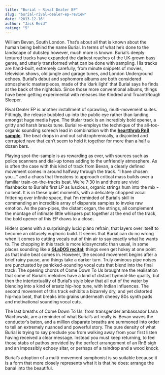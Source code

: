 ```yaml
---
title: "Burial – Rival Dealer EP"
slug: "burial-rival-dealer-ep-review"
date: "2013-12-16"
author: "Jack Reid"
rating: "5"
---
```


William Bevan, South London. That’s about all that is known about the human being behind the name Burial. In terms of what he’s done to the landscape of dubstep however, much more is known. Burial’s deeply textured tracks have expanded the darkest reaches of the UK-grown bass genre, and utterly transformed what can be done with sampling. His tracks are hand-built, extremely carefully, from minute snippets of movies, television shows, old jungle and garage tunes, and London Underground echoes. Burial’s debut and sophomore albums are both considered atmospheric masterpieces, made of the ‘dark light’ that Burial says he finds at the back of the nightclub. Since those more conventional albums, things have been getting experimental with releases like Kindred and Truant/Rough Sleeper.

Rival Dealer EP is another installment of sprawling, multi-movement suites. Fittingly, the release bubbled up into the public eye rather than landing amongst huge media hype. The titular track is an incredibly bold opener, a gritty and harsh breaks tune. Burial re-employs the technique of the all-too-organic sounding screech lead in combination with the **[heartthrob RnB sample](http://www.whosampled.com/sample/242104/Burial-Rival-Dealer-Allyson-Magno-More-Than-Anyone/)**. The beat drops in and out schitzophrenically, a disjointed and corrupted rave that can’t seem to hold it together for more than a half a dozen bars.

Playing spot-the-sample is as rewarding as ever, with sources such as police scanners and dial-up tones adding to the unfriendly atmosphere. As is often the case with this kind of track from Bevan, a clearly defined movement comes in around halfway through the track. “I have chosen you…” and a chaos that threatens to approach critical mass builds over a familiar train-on-the-tracks beat. We’re 7:30 in and there are vivid flashbacks to Burial’s first LP as luscious, organic strings hum into the mix - no beat. It is in these quiet moments, with a delicately chopped vocal frittering over infinite space, that I’m reminded of Burial’s skill in commanding an incredible array of disparate samples to invoke raw emotion. As the pan-pipes, the distant organ, the strings, all complement the montage of intimate little whispers put together at the end of the track, the bold opener of this EP draws to a close.

Hiders opens with a surprisingly lucid piano refrain, that layers over itself to become an obtusely euphoric build. It seems that Burial can do no wrong when it comes to cutting vocals out of thin air to say exactly what he wants to. The chopping in this track is more idiosyncratic than usual, in some places sounding like a **[GLaDOS recital](http://www.youtube.com/watch?v=Y6ljFaKRTrI)**; things even get hokey at one point as that indie beat comes in. However, the second movement begins after a brief rainy pause, and things take a darker turn. Truly ominous pipe noises are punctuated by panicked-sounding vocal cuts that blend into the final track. The opening chords of Come Down To Us brought me the realisation that some of Burial’s melodies have a kind of distant hymnal-like quality, but then the intertextuality of Burial’s style blew that all out of the water by blending into a kind of ersatz hip-hop tune, with Indian influences. The second movement of this track exhibits a bizarrely dry, and yet distorted hip-hop beat, that breaks into grains underneath cheesy 80s synth pads and motivational sounding vocal cuts.

The last breaths of Come Down To Us, from transgender ambassador Lana Wachowski, are a reminder of what Burial’s art really is. Bevan waves the conductor’s baton, and a million disparate breaths are summoned into order to tell an extremely nuanced and powerful story. The pure density of what Burial is trying to say preclude you from walking away from your first listen having received a clear message. Instead you must keep returning, to feel those stabs of pathos provided by the perfect arrangement of an RnB sigh and an impossibly echoey sitar, or perhaps of a raindrop and a wood knock.

Burial’s adoption of a multi-movement symphonist is so suitable because it is a form that more closely represents what it is that he does: arrange the banal into the beautiful.
